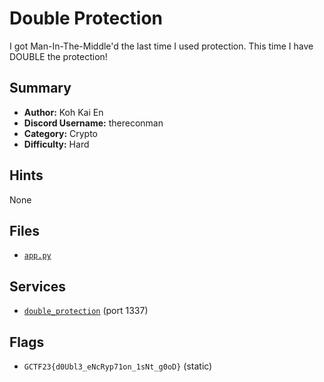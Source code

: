 # Double Protection
I got Man-In-The-Middle'd the last time I used protection. This time I have DOUBLE the protection!

## Summary
- **Author:** Koh Kai En
- **Discord Username:** thereconman
- **Category:** Crypto
- **Difficulty:** Hard

## Hints
None

## Files
- [`app.py`](dist/app.py)


## Services
- [`double_protection`](service/double_protection) (port 1337)


## Flags
- `GCTF23{d0Ubl3_eNcRyp71on_1sNt_g0oD}` (static)
